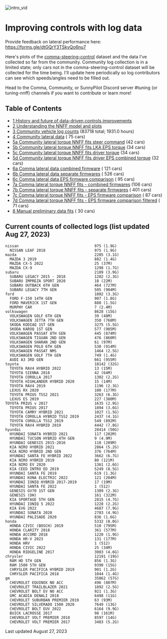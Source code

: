![intro_vid](https://github.com/twilsonco/openpilot/blob/log-info/img/comma-steering-control-vid.gif?raw=true)

# Improving controls with log data

Provide feedback on lateral performance here: https://forms.gle/dtGQrY3TSkyQo6nu7

Here's plots of the [comma-steering-control](https://github.com/commaai/comma-steering-control) dataset and the data I've collected so far from the community.
Community log collection is in a limited state; only cars not in the comma-steering-control dataset will be collected for the time being.
I'll update here periodically so log contributors can see which speeds/angles need to be filled out.

Head to the Comma, Community, or SunnyPilot Discord server #tuning (or tuning-nnff) channels if you want to contribute or learn more!

## Table of Contents
- [1 History and future of data-driven controls improvements](https://github.com/twilsonco/openpilot/blob/log-info/sec/1%20History%20and%20future%20of%20data-driven%20controls%20improvments.md)
- [2 Understanding the NNFF model and plots](https://github.com/twilsonco/openpilot/blob/log-info/sec/2%20Understanding%20the%20NNFF%20model%20and%20plots.md)
- [3 Community vehicle log counts](#current-counts-of-collected-logs) (83718 total; 1931.0 hours)
- [4 Community lateral data](https://github.com/twilsonco/openpilot/blob/log-info/sec/4%20Community%20lateral%20data.md) (      75 cars)
- [5a Community lateral torque NNFF fits steer command](https://github.com/twilsonco/openpilot/blob/log-info/sec/5a%20Community%20lateral%20torque%20NNFF%20fits%20steer%20command.md) (42 cars)
- [5b Community lateral torque NNFF fits LKA EPS torque](https://github.com/twilsonco/openpilot/blob/log-info/sec/5b%20Community%20lateral%20torque%20NNFF%20fits%20LKA%20EPS%20torque.md) (34 cars)
- [5c Community lateral torque NNFF fits driver torque](https://github.com/twilsonco/openpilot/blob/log-info/sec/5c%20Community%20lateral%20torque%20NNFF%20fits%20driver%20torque.md) (34 cars)
- [5d Community lateral torque NNFF fits driver EPS combined torque](https://github.com/twilsonco/openpilot/blob/log-info/sec/5d%20Community%20lateral%20torque%20NNFF%20fits%20driver%20EPS%20combined%20torque.md) (32 cars)
- [6a Comma lateral data combined firmware](https://github.com/twilsonco/openpilot/blob/log-info/sec/6a%20Comma%20lateral%20data%20combined%20firmware.md) (     121 cars)
- [6b Comma lateral data separate firmwares](https://github.com/twilsonco/openpilot/blob/log-info/sec/6b%20Comma%20lateral%20data%20separate%20firmwares.md) (     526 cars)
- [6c Comma lateral data EPS firmware comparison](https://github.com/twilsonco/openpilot/blob/log-info/sec/6c%20Comma%20lateral%20data%20EPS%20firmware%20comparison.md) (      95 cars)
- [7a Comma lateral torque NNFF fits - combined firmwares](https://github.com/twilsonco/openpilot/blob/log-info/sec/7a%20Comma%20lateral%20torque%20NNFF%20fits%20-%20combined%20firmwares.md) (106 cars)
- [7b Comma lateral torque NNFF fits - separate firmwares](https://github.com/twilsonco/openpilot/blob/log-info/sec/7b%20Comma%20lateral%20torque%20NNFF%20fits%20-%20separate%20firmwares.md) (     401 cars)
- [7c Comma lateral torque NNFF fits - EPS firmware comparison](https://github.com/twilsonco/openpilot/blob/log-info/sec/7c%20Comma%20lateral%20torque%20NNFF%20fits%20-%20EPS%20firmware%20comparison.md) (      87 cars)
- [7d Comma lateral torque NNFF fits - EPS firmware comparison filtered](https://github.com/twilsonco/openpilot/blob/log-info/sec/7d%20Comma%20lateral%20torque%20NNFF%20fits%20-%20EPS%20firmware%20comparison%20filtered.md) (      71 cars)
- [8 Manual preliminary data fits](https://github.com/twilsonco/openpilot/blob/log-info/sec/8%20Manual%20preliminary%20data%20fits.md) (      30 cars)



## Current counts of collected logs (list updated Aug 27, 2023)


```
nissan                                  975 (1.9G)
  NISSAN LEAF 2018                      975 (1.9G)
mazda                                   2205 (3.1G)
  MAZDA 3 2019                          882 (1.4G)
  MAZDA CX-5 2022                       25 (37M)
  MAZDA CX-9                            1298 (1.7G)
subaru                                  2189 (3.9G)
  SUBARU LEGACY 2015 - 2018             1202 (2.3G)
  SUBARU IMPREZA SPORT 2020             18 (22M)
  SUBARU OUTBACK 6TH GEN                464 (727M)
  SUBARU LEGACY 7TH GEN                 505 (904M)
ford                                    1802 (3.3G)
  FORD F-150 14TH GEN                   907 (1.8G)
  FORD MAVERICK 1ST GEN                 888 (1.5G)
  MURPHY CAR                            7 (2.4M)
volkswagen                              8628 (15G)
  VOLKSWAGEN GOLF 6TH GEN               39 (48M)
  VOLKSWAGEN JETTA 7TH GEN              350 (768M)
  SKODA KODIAQ 1ST GEN                  3275 (5.5G)
  SKODA KAROQ 1ST GEN                   577 (905M)
  VOLKSWAGEN PASSAT 8TH GEN             445 (874M)
  VOLKSWAGEN TIGUAN 2ND GEN             476 (860M)
  VOLKSWAGEN SHARAN 2ND GEN             61 (97M)
  VOLKSWAGEN POLO 6TH GEN               530 (914M)
  VOLKSWAGEN PASSAT NMS                 1464 (2.5G)
  VOLKSWAGEN GOLF 7TH GEN               749 (1.4G)
  AUDI A3 3RD GEN                       661 (955M)
toyota                                  18142 (32G)
  TOYOTA RAV4 HYBRID 2022               13 (15M)
  TOYOTA SIENNA 2018                    42 (64M)
  TOYOTA COROLLA 2017                   1302 (2.2G)
  TOYOTA HIGHLANDER HYBRID 2020         15 (14M)
  TOYOTA RAV4 2019                      1196 (2.3G)
  LEXUS RX 2020                         100 (177M)
  TOYOTA PRIUS TSS2 2021                3263 (6.3G)
  LEXUS ES 2019                         227 (380M)
TOYOTA PRIUS v 2017                     1635 (2.9G)
  TOYOTA PRIUS 2017                     1894 (3.6G)
  TOYOTA CAMRY HYBRID 2021              1027 (1.5G)
  TOYOTA COROLLA HYBRID TSS2 2019       2437 (4.1G)
  TOYOTA COROLLA TSS2 2019              549 (892M)
  TOYOTA RAV4 HYBRID 2019               4442 (7.8G)
hyundai                                 28414 (50G)
  HYUNDAI SONATA HYBRID 2021            117 (202M)
  HYUNDAI TUCSON HYBRID 4TH GEN         9 (4.9M)
  HYUNDAI GENESIS 2015-2016             118 (209M)
  KIA NIRO HYBRID 2021                  2864 (5.2G)
  KIA NIRO HYBRID 2ND GEN               376 (764M)
  HYUNDAI SANTA FE HYBRID 2022          3662 (6.7G)
  KIA NIRO HYBRID 2019                  80 (121M)
  KIA NIRO EV 2020                      1361 (2.6G)
  KIA CEED INTRO ED 2019                5249 (8.5G)
  HYUNDAI SANTA FE 2019                 619 (1.3G)
  HYUNDAI KONA ELECTRIC 2022            121 (204M)
  HYUNDAI IONIQ HYBRID 2017-2019        17 (19M)
  HYUNDAI SANTA FE 2022                 1 (512)
  GENESIS GV70 1ST GEN                  1309 (2.3G)
  GENESIS (DH)                          161 (322M)
  KIA SPORTAGE 5TH GEN                  2815 (4.7G)
  HYUNDAI IONIQ 5 2022                  1228 (2.2G)
  KIA EV6 2022                          4687 (7.9G)
  HYUNDAI SONATA 2020                   2783 (4.9G)
  HYUNDAI PALISADE 2020                 836 (1.6G)
honda                                   5332 (8.0G)
  HONDA CIVIC (BOSCH) 2019              510 (795M)
  HONDA CLARITY 2018                    361 (577M)
  HONDA ACCORD 2018                     1220 (1.9G)
  HONDA HR-V 2023                       131 (177M)
  HONDA HRV                             1 (512)
  HONDA CIVIC 2022                      25 (34M)
  HONDA RIDGELINE 2017                  3083 (4.6G)
chrysler                                12191 (19G)
  RAM HD 5TH GEN                        856 (1.3G)
  RAM 1500 5TH GEN                      9390 (15G)
  CHRYSLER PACIFICA HYBRID 2019         901 (1.2G)
  CHRYSLER PACIFICA 2018                1044 (1.4G)
gm                                      35862 (57G)
  CHEVROLET EQUINOX NO ACC              496 (807M)
  CHEVROLET TRAILBLAZER 2021            1892 (2.5G)
  CHEVROLET BOLT EV NO ACC              921 (1.3G)
  GMC ACADIA DENALI 2018                6498 (11G)
  CHEVROLET SUBURBAN PREMIER 2019       63 (93M)
  CHEVROLET SILVERADO 1500 2020         7649 (13G)
  CHEVROLET BOLT EUV 2022               6164 (9.9G)
  BUICK LACROSSE 2017                   98 (161M)
  CHEVROLET VOLT PREMIER 2018           8597 (14G)
  CHEVROLET VOLT PREMIER 2017           3483 (5.2G)

```

Last updated August 27, 2023
